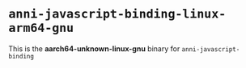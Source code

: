 # `anni-javascript-binding-linux-arm64-gnu`

This is the **aarch64-unknown-linux-gnu** binary for `anni-javascript-binding`
